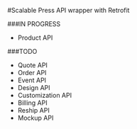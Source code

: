 #Scalable Press API wrapper with Retrofit

###IN PROGRESS

- Product API

###TODO

- Quote API
- Order API
- Event API
- Design API
- Customization API
- Billing API
- Reship API
- Mockup API
